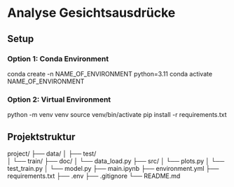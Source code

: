 # Analyse Gesichtsausdrücke

## Setup
### Option 1: Conda Environment
conda create -n NAME_OF_ENVIRONMENT python=3.11
conda activate NAME_OF_ENVIRONMENT

### Option 2: Virtual Environment
python -m venv venv
source venv/bin/activate
pip install -r requirements.txt

## Projektstruktur
project/
├── data/
│   ├── test/   
│   └── train/
├── doc/
│   └── data_load.py
├── src/
│   └── plots.py
│   └── test_train.py
│   └── model.py
├── main.ipynb
├── environment.yml
├── requirements.txt
├── .env
├── .gitignore
└── README.md